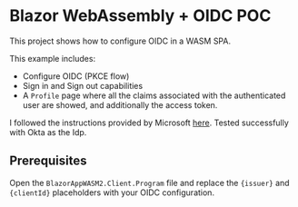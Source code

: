 Blazor WebAssembly + OIDC POC
=============================

This project shows how to configure OIDC in a WASM SPA. 

This example includes:

* Configure OIDC (PKCE flow)
* Sign in and Sign out capabilities
* A `Profile` page where all the claims associated with the authenticated user are showed, and additionally the access token.

I followed the instructions provided by Microsoft [here](https://docs.microsoft.com/en-us/aspnet/core/blazor/security/webassembly/standalone-with-authentication-library?view=aspnetcore-3.1&tabs=visual-studio).
Tested successfully with Okta as the Idp.


## Prerequisites

Open the `BlazorAppWASM2.Client.Program` file and replace the `{issuer}` and `{clientId}` placeholders with your OIDC configuration.
